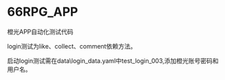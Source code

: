# 66RPG_APP
橙光APP自动化测试代码

login测试为like、collect、comment依赖方法。

启动login测试需在data\login_data.yaml中test_login_003,添加橙光账号密码和用户名。
